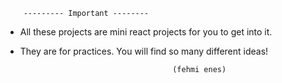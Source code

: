         --------- Important --------

- All these projects are mini react projects
for you to get into it. 
- They are for practices. You will find so many different ideas! 

                                        (fehmi enes)